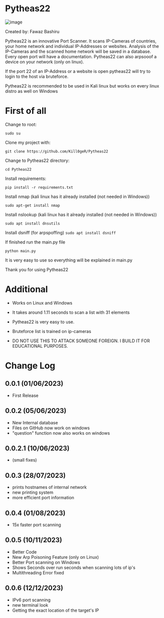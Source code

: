 Pytheas22
=========

![image](https://github.com/Kill0geR/KeyloggerScreenshot/assets/106278241/e0eccdd6-8a59-4d3a-aef6-0419719de5ac)


Created by: Fawaz Bashiru

Pytheas22 is an innovative Port Scanner. It scans IP-Cameras of countries, your home network and individual IP-Addresses or websites. Analysis of the IP-Cameras and the scanned home network will be saved in a database. Every open port will have a documentation. Pytheas22 can also arpsooof a device on your network (only on linux).

If the port 22 of an IP-Address or a website is open pytheas22 will try to login to the host via bruteforce.


Pytheas22 is recommended to be used in Kali linux but works on every linux distro as well on Windows

First of all
===========

Change to root:

`sudo su`


Clone my project with:

`git clone https://github.com/Kill0geR/Pytheas22`


Change to Pytheas22 directory:

`cd Pytheas22`


Install requirements:

`pip install -r requirements.txt`


Install nmap (kali linux has it already installed (not needed in Windows))

`sudo apt-get install nmap`

Install nslookup (kali linux has it already installed (not needed in Windows))

`sudo apt install dnsutils`

Install dsniff (for arpspoffing)
`sudo apt install dsniff`

If finished run the main.py file

`python main.py`


It is very easy to use so everything will be explained in main.py

Thank you for using Pytheas22

Additional
==========
* Works on Linux and Windows
  
* It takes around 1.11 seconds to scan a list with 31 elements

* Pytheas22 is very easy to use.

* Bruteforce list is trained on ip-cameras

* DO NOT USE THIS TO ATTACK SOMEONE FOREIGN. I BUILD IT FOR EDUCATIONAL PURPOSES.


Change Log
==========

0.0.1 (01/06/2023)
-----------------
- First Release

0.0.2 (05/06/2023)
-----------------
- New Internal database
- Files on GitHub now work on windows
- "question" function now also works on windows

0.0.2.1 (10/06/2023)
--------------------
- (small fixes)

0.0.3 (28/07/2023)
--------------------
- prints hostnames of internal network
- new printing system
- more efficient port information

0.0.4 (01/08/2023)
--------------------
- 15x faster port scanning

0.0.5 (10/11/2023)
--------------------
- Better Code
- New Arp Poisoning Feature (only on Linux)
- Better Port scanning on Windows
- Shows Seconds over run seconds when scanning lots of ip's
- Multithreading Error fixed

0.0.6 (12/12/2023)
-------------------
- IPv6 port scanning
- new terminal look
- Getting the exact location of the target's IP
